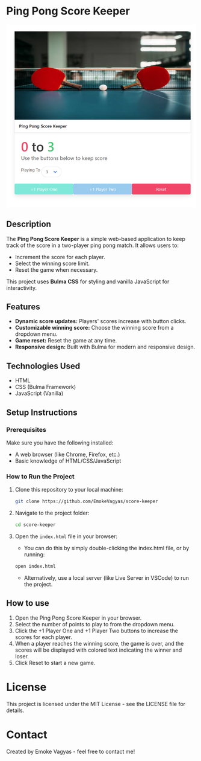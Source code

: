 # Ping Pong Score Keeper

![Ping Pong Score Keeper Screenshot](assets/home-page.png)

## Description
The **Ping Pong Score Keeper** is a simple web-based application to keep track of the score in a two-player ping pong match. It allows users to:
- Increment the score for each player.
- Select the winning score limit.
- Reset the game when necessary.

This project uses **Bulma CSS** for styling and vanilla JavaScript for interactivity.

## Features
- **Dynamic score updates:** Players' scores increase with button clicks.
- **Customizable winning score:** Choose the winning score from a dropdown menu.
- **Game reset:** Reset the game at any time.
- **Responsive design:** Built with Bulma for modern and responsive design.

## Technologies Used
- HTML
- CSS (Bulma Framework)
- JavaScript (Vanilla)

## Setup Instructions

### Prerequisites
Make sure you have the following installed:
- A web browser (like Chrome, Firefox, etc.)
- Basic knowledge of HTML/CSS/JavaScript

### How to Run the Project
1. Clone this repository to your local machine:
   ```bash
   git clone https://github.com/EmokeVagyas/score-keeper
   ```

2. Navigate to the project folder:
    ```bash
    cd score-keeper
    ```

3. Open the `index.html` file in your browser:
    - You can do this by simply double-clicking the index.html file, or by running:
    ```bash
    open index.html
    ```
    - Alternatively, use a local server (like Live Server in VSCode) to run the project.

## How to use

1. Open the Ping Pong Score Keeper in your browser.
2. Select the number of points to play to from the dropdown menu.
3. Click the +1 Player One and +1 Player Two buttons to increase the scores for each player.
4. When a player reaches the winning score, the game is over, and the scores will be displayed with colored text indicating the winner and loser.
5. Click Reset to start a new game.

# License

This project is licensed under the MIT License - see the LICENSE file for details.

# Contact

Created by Emoke Vagyas - feel free to contact me!
